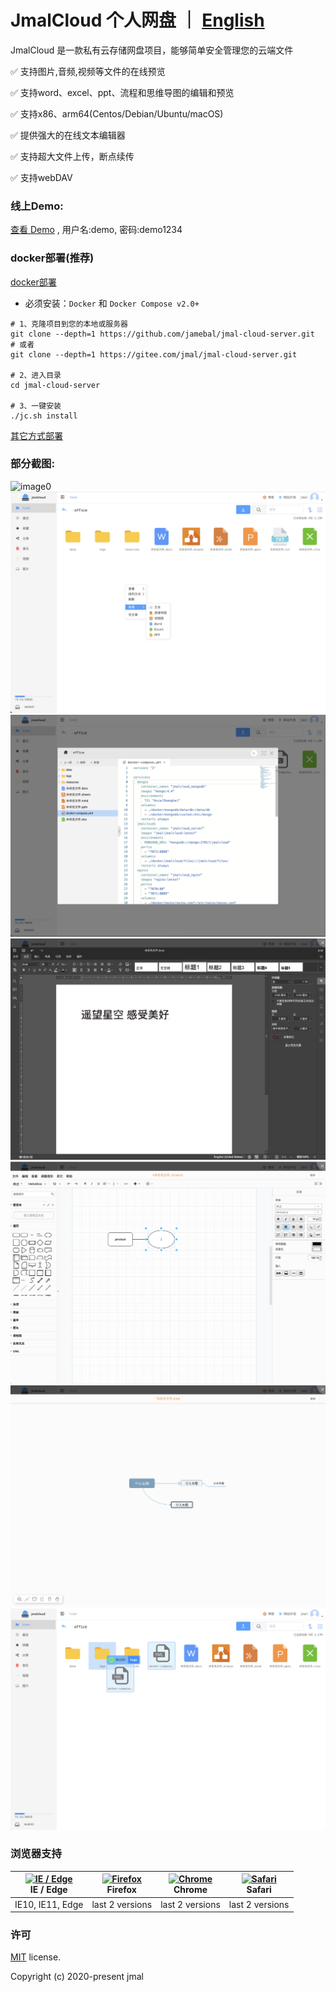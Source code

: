 # JmalCloud 个人网盘 ｜ [English](https://github.com/jamebal/jmal-cloud-view/blob/master/README_en_US.md)
JmalCloud 是一款私有云存储网盘项目，能够简单安全管理您的云端文件

✅ 支持图片,音频,视频等文件的在线预览

✅ 支持word、excel、ppt、流程和思维导图的编辑和预览

✅ 支持x86、arm64(Centos/Debian/Ubuntu/macOS)

✅ 提供强大的在线文本编辑器

✅ 支持超大文件上传，断点续传

✅ 支持webDAV

### 线上Demo:
[查看 Demo](https://jmal.cc/demo) , 用户名:demo, 密码:demo1234

### docker部署(推荐)
[docker部署](https://jmal.cc/mv572)
- 必须安装：`Docker` 和 `Docker Compose v2.0+`

```shell
# 1、克隆项目到您的本地或服务器
git clone --depth=1 https://github.com/jamebal/jmal-cloud-server.git
# 或者
git clone --depth=1 https://gitee.com/jmal/jmal-cloud-server.git

# 2、进入目录
cd jmal-cloud-server

# 3、一键安装
./jc.sh install
```
[其它方式部署](https://jmal.cc/b75gm)

### 部分截图:
![image0](https://www.jmal.top/api/file/jmal/jmalcloud/releases/%E6%88%AA%E5%B1%8F%20192.png)
![image1](./doc/%E6%88%AA%E5%B1%8F%2028.png)
![image2](./doc/%E6%88%AA%E5%B1%8F%2029.png)
![image3](./doc/%E6%88%AA%E5%B1%8F%2030.png)
![image4](./doc/%E6%88%AA%E5%B1%8F%2031.png)
![image5](./doc/%E6%88%AA%E5%B1%8F%2032.png)
![image6](./doc/%E6%88%AA%E5%B1%8F%2033.png)

### 浏览器支持

| [<img src="https://raw.githubusercontent.com/alrra/browser-logos/master/src/edge/edge_48x48.png" alt="IE / Edge" width="24px" height="24px" />](http://godban.github.io/browsers-support-badges/)</br>IE / Edge | [<img src="https://raw.githubusercontent.com/alrra/browser-logos/master/src/firefox/firefox_48x48.png" alt="Firefox" width="24px" height="24px" />](http://godban.github.io/browsers-support-badges/)</br>Firefox | [<img src="https://raw.githubusercontent.com/alrra/browser-logos/master/src/chrome/chrome_48x48.png" alt="Chrome" width="24px" height="24px" />](http://godban.github.io/browsers-support-badges/)</br>Chrome | [<img src="https://raw.githubusercontent.com/alrra/browser-logos/master/src/safari/safari_48x48.png" alt="Safari" width="24px" height="24px" />](http://godban.github.io/browsers-support-badges/)</br>Safari |
| --------- | --------- | --------- | --------- |
| IE10, IE11, Edge| last 2 versions| last 2 versions| last 2 versions

### 许可

[MIT](https://github.com/jamebal/jmal-cloud-view/blob/master/LICENSE) license.

Copyright (c) 2020-present jmal
